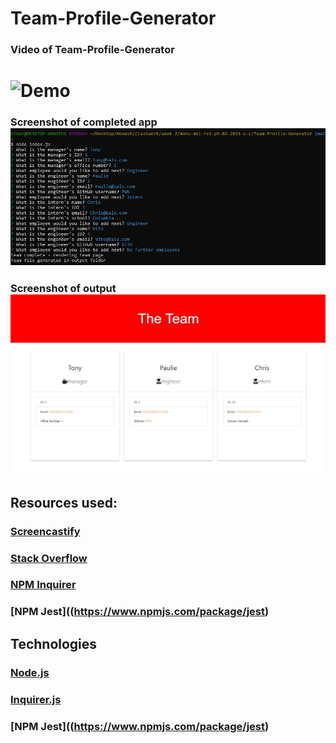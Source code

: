 # Team-Profile-Generator

### Video of Team-Profile-Generator

# ![Demo](assets/demo.gif)

### Screenshot of completed app ![Screenshot](assets/screenshotdone.jpg)

### Screenshot of output ![Screenshot](assets/demooutput.jpg)

## Resources used:

### [Screencastify](https://www.screencastify.com/)

### [Stack Overflow](https://stackoverflow.com/)

### [NPM Inquirer](https://www.npmjs.com/package/inquirer)

### [NPM Jest]((https://www.npmjs.com/package/jest)

## Technologies

### [Node.js](https://nodejs.org/)

### [Inquirer.js](https://www.npmjs.com/package/inquirer)

### [NPM Jest]((https://www.npmjs.com/package/jest)
